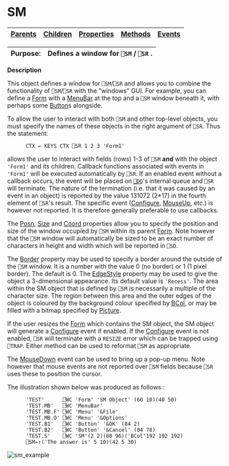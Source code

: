 




<h1 class="heading"><span class="name">SM</span></h1>

| [Parents](../ParentLists/SM.htm) | [Children](../ChildLists/SM.htm) | [Properties](../PropLists/SM.htm) | [Methods](../MethodLists/SM.htm) | [Events](../EventLists/SM.htm) |
| --- | --- | --- | --- | ---  |


| Purpose: | Defines a window for `⎕SM` / `⎕SR` . |
| --- | ---  |


**Description**


This object defines a window for `⎕SM`/`⎕SR` and allows you to combine the functionality of `⎕SM`/`⎕SR` with the "windows" GUI. For example, you can define a [Form](../a-z/form.md) with a [MenuBar](../a-z/menubar.md) at the top and a `⎕SM` window beneath it, with perhaps some [Button](../a-z/button.md)s alongside.



To allow the user to interact with both `⎕SM` and other top-level objects, you must specify the names of these objects in the right argument of `⎕SR`. Thus the statement:
```apl
      CTX ← KEYS CTX ⎕SR 1 2 3 'Form1'
```


allows the user to interact with fields (rows) 1-3 of `⎕SM` **and** with the object `'Form1'` and its children. Callback functions associated with events in `'Form1'` will be executed automatically by `⎕SR`. If an enabled event without a callback occurs, the event will be placed on [`⎕DQ`](../../Language/System%20Functions/dq.htm)'s internal queue and `⎕SR` will terminate. The nature of the termination (i.e. that it was caused by an event in an object) is reported by the value 131072 (2*17) in the fourth element of `⎕SR`'s result. The specific event ([Configure](../a-z/configure.md), [MouseUp](../a-z/mouseup.md), etc.) is however not reported. It is therefore generally preferable to use callbacks.


The [Posn](../a-z/posn.md), [Size](../a-z/size.md) and [Coord](../a-z/coord.md) properties allow you to specify the position and size of the window occupied by `⎕SM` within its parent [Form](../a-z/form.md). Note however that the `⎕SM` window will automatically be sized to be an exact number of characters in height and width which will be reported in `⎕SD`.


The [Border](../a-z/border.md) property may be used to specify a border around the outside of the `⎕SM` window. It is a number with the value 0 (no border) or 1 (1 pixel border). The default is 0. The [EdgeStyle](../a-z/edgestyle.md) property may be used to give the object a 3-dimensional appearance. Its default value is `'Recess'`. The area within the SM object that is defined by `⎕SM` is necessarily a multiple of the character size. The region between this area and the outer edges of the object is coloured by the background colour specified by [BCol](../a-z/bcol.md), or may be filled with a bitmap specified by [Picture](../a-z/picture.md).


If the user resizes the [Form](../a-z/form.md) which contains the SM object, the SM object will generate a [Configure](../a-z/configure.md) event if enabled. If the [Configure](../a-z/configure.md) event is not enabled, `⎕SR` will terminate with a `RESIZE` error which can be trapped using `⎕TRAP`. Either method can be used to reformat `⎕SM` as appropriate.


The [MouseDown](../a-z/mousedown.md) event can be used to bring up a pop-up menu. Note however that mouse events are not reported over `⎕SM` fields because `⎕SR` uses these to position the cursor.


The illustration shown below was produced as follows :
```apl
      'TEST'      ⎕WC 'Form' 'SM Object' (60 10)(40 50)
      'TEST.MB'   ⎕WC 'MenuBar'
      'TEST.MB.F' ⎕WC 'Menu' '&File'
      'TEST.MB.O' ⎕WC 'Menu' '&Options'
      'TEST.B1'   ⎕WC 'Button' '&OK' (84 2)
      'TEST.B2'   ⎕WC 'Button' '&Cancel' (84 78)
      'TEST.S'    ⎕WC 'SM'(2 2)(80 96)('BCol'192 192 192)
      ⎕SM←↑('The answer is' 5 10)(42 5 30)
```


![sm_example](../img/sm-example.png)


